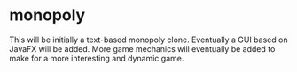 # monopoly

This will be initially a text-based monopoly clone. Eventually a GUI based on JavaFX will be added.
More game mechanics will eventually be added to make for a more interesting and dynamic game.
